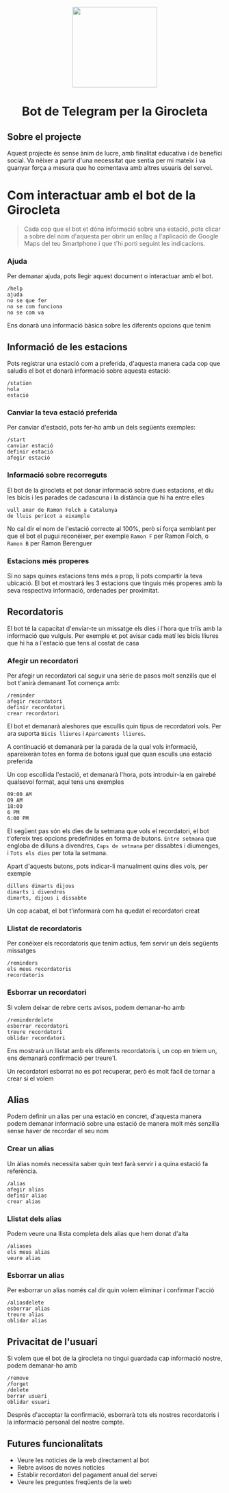 <p align="center"><img height="188" width="198" src="http://girocleta.cat/Portals/0/girocleta_logo.jpg"></p>
<h1 align="center">Bot de Telegram per la Girocleta</h1>

## Sobre el projecte

Aquest projecte és sense ànim de lucre, amb finalitat educativa i de benefici social.
Va nèixer a partir d'una necessitat que sentia per mi mateix i va guanyar força a mesura
que ho comentava amb altres usuaris del servei.


# Com interactuar amb el bot de la Girocleta


> Cada cop que el bot et dóna informació sobre una estació, pots clicar a sobre del nom
> d'aquesta per obrir un enllaç a l'aplicació de Google Maps del teu Smartphone i que t'hi
> porti seguint les indicacions.

### Ajuda

Per demanar ajuda, pots llegir aquest document o interactuar amb el bot.
```
/help
ajuda
no se que fer
no se com funciona
no se com va
```

Ens donarà una informació bàsica sobre les diferents opcions que tenim

## Informació de les estacions

Pots registrar una estació com a preferida, d'aquesta manera cada cop que saludis
el bot et donarà informació sobre aquesta estació:
```
/station
hola
estació
```

### Canviar la teva estació preferida

Per canviar d'estació, pots fer-ho amb un dels següents exemples:
```
/start
canviar estació
definir estació
afegir estació
```

### Informació sobre recorreguts

El bot de la girocleta et pot donar informació sobre dues estacions, et diu 
les bicis i les parades de cadascuna i la distància que hi ha entre elles
```
vull anar de Ramon Folch a Catalunya
de lluis pericot a eixample
```

No cal dir el nom de l'estació correcte al 100%, però si força semblant per que el 
bot el pugui reconèixer, per exemple `Ramon F` per Ramon Folch, o `Ramon B` per Ramon Berenguer

### Estacions més properes

Si no saps quines estacions tens més a prop, li pots compartir la teva ubicació.
El bot et mostrarà les 3 estacions que tinguis més properes amb la seva respectiva informació, ordenades per proximitat.

## Recordatoris

El bot té la capacitat d'enviar-te un missatge els dies i l'hora que triïs amb la informació
que vulguis. Per exemple et pot avisar cada matí les bicis lliures que hi ha a l'estació que
tens al costat de casa

### Afegir un recordatori

Per afegir un recordatori cal seguir una sèrie de pasos molt senzills que el bot t'anirà demanant
Tot comença amb:

```
/reminder
afegir recordatori
definir recordatori
crear recordatori
```
El bot et demanarà aleshores que escullis quin tipus de recordatori vols. Per ara suporta `Bicis lliures`
i `Aparcaments lliures`.

A continuació et demanarà per la parada de la qual vols informació, apareixeràn totes en forma de botons
igual que quan esculls una estació preferida

Un cop escollida l'estació, et demanarà l'hora, pots introduir-la en gairebé qualsevol format, aquí tens uns exemples
```
09:00 AM
09 AM
18:00
6 PM
6:00 PM
```
El següent pas són els dies de la setmana que vols el recordatori, el bot t'ofereix tres opcions
predefinides en forma de butons. `Entre setmana` que engloba de dilluns a divendres, `Caps de setmana`
per dissabtes i diumenges, i `Tots els dies` per tota la setmana.

Apart d'aquests butons, pots indicar-li manualment quins dies vols, per exemple
```
dilluns dimarts dijous
dimarts i divendres
dimarts, dijous i dissabte
```

Un cop acabat, el bot t'informarà com ha quedat el recordatori creat

### Llistat de recordatoris

Per conèixer els recordatoris que tenim actius, fem servir un dels següents missatges
```
/reminders
els meus recordatoris
recordatoris
```

### Esborrar un recordatori

Si volem deixar de rebre certs avisos, podem demanar-ho amb
```
/reminderdelete
esborrar recordatori
treure recordatori
oblidar recordatori
```

Ens mostrarà un llistat amb els diferents recordatoris i, un cop en triem un, ens demanarà
confirmació per treure'l.

Un recordatori esborrat no es pot recuperar, però és molt fàcil de tornar a crear si el volem

## Alias

Podem definir un alias per una estació en concret, d'aquesta manera podem demanar informació sobre
una estació de manera molt més senzilla sense haver de recordar el seu nom

### Crear un alias

Un àlias només necessita saber quin text farà servir i a quina estació fa referència.

```
/alias
afegir alias
definir alias
crear alias
```

### Llistat dels alias

Podem veure una llista completa dels alias que hem donat d'alta

```
/aliases
els meus alias
veure alias
```

### Esborrar un alias

Per esborrar un alias només cal dir quin volem eliminar i confirmar l'acció

```
/aliasdelete
esborrar alias
treure alias
oblidar alias
```

## Privacitat de l'usuari

Si volem que el bot de la girocleta no tingui guardada cap informació nostre, podem demanar-ho amb
```
/remove
/forget
/delete
borrar usuari
oblidar usuari
```

Després d'acceptar la confirmació, esborrarà tots els nostres recordatoris i la informació 
personal del nostre compte.

## Futures funcionalitats

- Veure les noticies de la web directament al bot
- Rebre avisos de noves noticies
- Establir recordatori del pagament anual del servei
- Veure les preguntes freqüents de la web